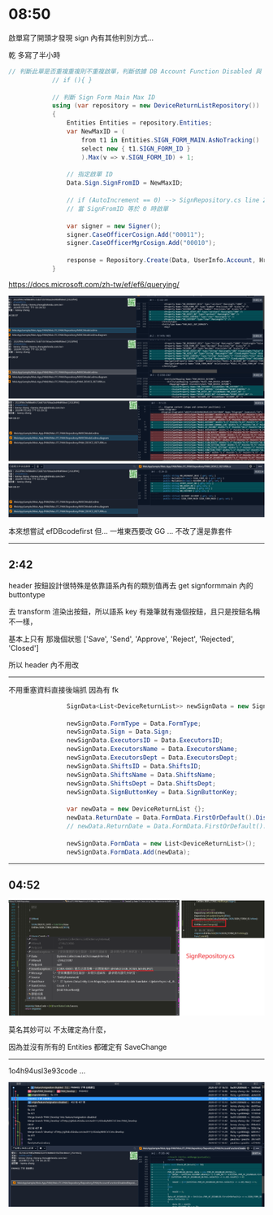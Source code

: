 # 08:50

啟單寫了開頭才發現 sign 內有其他判別方式...

乾 多寫了半小時

```C#
// 判斷此單是否重複重複則不重複啟單，判斷依據 DB Account Function Disabled 與 Device Return 之關聯 Key
            // if (){ }

            // 判斷 Sign Form Main Max ID
            using (var repository = new DeviceReturnListRepository())
            {
                Entities Entities = repository.Entities;
                var NewMaxID = (
                    from t1 in Entities.SIGN_FORM_MAIN.AsNoTracking()
                    select new { t1.SIGN_FORM_ID }
                    ).Max(v => v.SIGN_FORM_ID) + 1;

                // 指定啟單 ID
                Data.Sign.SignFromID = NewMaxID;

                // if (AutoIncrement == 0) --> SignRepository.cs line 209
                // 當 SignFromID 等於 0 時啟單

                var signer = new Signer();
                signer.CaseOfficerCosign.Add("00011");
                signer.CaseOfficerMgrCosign.Add("00010");

                response = Repository.Create(Data, UserInfo.Account, HrMasterService, BPMService, signer);
            }
```

<https://docs.microsoft.com/zh-tw/ef/ef6/querying/>

![alt](/sinda-notes/img/efDBcodefirst.png)

本來想嘗試 efDBcodefirst 但... 一堆東西要改 GG ... 不改了還是靠套件

---

## 2:42

header 按鈕設計很特殊是依靠語系內有的類別值再去 get signformmain 內的 buttontype

去 transform 渲染出按鈕，所以語系 key 有幾筆就有幾個按鈕，且只是按鈕名稱不一樣，

基本上只有 那幾個狀態 ['Save', 'Send', 'Approve', 'Reject', 'Rejected', 'Closed']

所以 header 內不用改

---

不用重塞資料直接後端抓 因為有 fk

```C#
                SignData<List<DeviceReturnList>> newSignData = new SignData<List<DeviceReturnList>>();

                newSignData.FormType = Data.FormType;
                newSignData.Sign = Data.Sign;
                newSignData.ExecutorsID = Data.ExecutorsID;
                newSignData.ExecutorsName = Data.ExecutorsName;
                newSignData.ExecutorsDept = Data.ExecutorsDept;
                newSignData.ShiftsID = Data.ShiftsID;
                newSignData.ShiftsName = Data.ShiftsName;
                newSignData.ShiftsDept = Data.ShiftsDept;
                newSignData.SignButtonKey = Data.SignButtonKey;

                var newData = new DeviceReturnList {};
                newData.ReturnDate = Data.FormData.FirstOrDefault().DisabledDate;
                // newData.ReturnDate = Data.FormData.FirstOrDefault().AccountId;

                newSignData.FormData = new List<DeviceReturnList>();
                newSignData.FormData.Add(newData);
```

---

## 04:52

![alt](/sinda-notes/img/asyncSaveChangebug.png)

莫名其妙可以 不太確定為什麼，

因為並沒有所有的 Entities 都確定有 SaveChange

---

1o4h94usl3e93code ...

![alt](/sinda-notes/img/h94sul3e93code.png)
